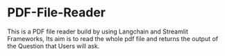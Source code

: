 # PDF-File-Reader
This is a PDF file reader build by using Langchain and Streamlit Frameworks, Its aim is to read the whole pdf file and returns the  output of the Question that Users will ask. 
